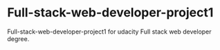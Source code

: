 # Full-stack-web-developer-project1
Full-stack-web-developer-project1 for udacity Full stack web developer degree.

